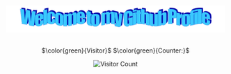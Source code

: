 <!-- "Hero" Header -->
<div align="center">
  <img src="https://github.com/previdiguy/previdiguy/blob/main/images/welcome.png?raw=true" style="max-width: 100%;" alt="Welcome to my Github Profile" />
  <br />
  <br />
  
<!-- Footer -->

<div align="center">

$\color{green}{Visitor}$ $\color{green}{Counter:}$


![Visitor Count](https://profile-counter.glitch.me/previdiguy/count.svg)

</div>

